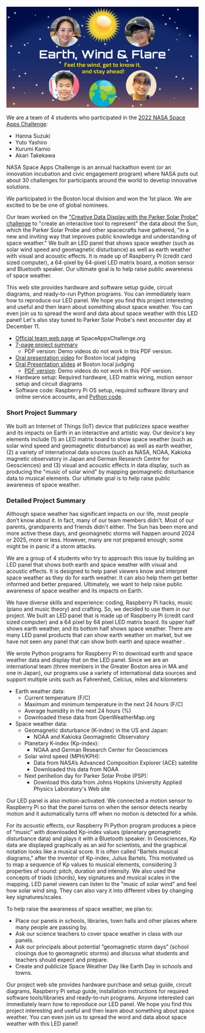 <p align="center">
  <img src="images/team-image.jpg" width="750" />
</p>

We are a team of 4 students who participated in the [2022 NASA Space Apps Challenge](https://2022.spaceappschallenge.org/):

- Hanna Suzuki
- Yuto Yashiro
- Kurumi Kamio
- Akari Takekawa

NASA Space Apps Challenge is an annual hackathon event (or an innovation incubation and civic engagement program) where NASA puts out about 30 challenges for participants around the world to develop innovative solutions.

We participated in the Boston local division and won the 1st place. We are excited to be be one of global nominees.

Our team worked on the ["Creative Data Display with the Parker Solar Probe" challenge](https://2022.spaceappschallenge.org/challenges/2022-challenges/creative-data-display/) to "create an interactive tool to represent" the data about the Sun, which the Parker Solar Probe and other spacecrafts have gathered, "in a new and inviting way that improves public knowledge and understanding of space weather." We built an LED panel that shows space weather (such as solar wind speed and geomagnetic disturbance) as well as earth weather with visual and acoustic effects. It is made up of Raspberry Pi (credit card sized computer), a 64-pixel by 64-pixel LED matrix board, a motion sensor and Bluetooth speaker. Our ultimate goal is to help raise public awareness of space weather.

This web site provides hardware and software setup guide, circuit diagrams, and ready-to-run Python programs. You can immediately learn how to reproduce our LED panel. We hope you find this project interesting and useful and then learn about something about space weather. You can even join us to spread the word and data about space weather with this LED panel! Let's also stay tuned to Parker Solar Probe's next encounter day at December 11.


<!--
Our team worked on the Webb Origami Design Challenge to "create origami artwork that looks like the James Webb Space Telescope (JWST) and showcase Webb as a technological and design marvel using an “arts-meet-science” approach." We built computerized origami models for JWST, which use hexagonal tessellation and other folding techniques to model JWST's mirrors and sunshield. Our models are equipped with Raspberry Pi computers, cameras, sensors and Kintone cloud database, so they work as Internet-of-Things (IoT) devices. Our goal is to have our models do what the real telescope does (such as taking pictures, tracking the current position, measuring sunlight intensity and temperature) .

This web site provides instruction videos, circuit diagrams, software setup guide and ready-to-run programs. You can immediately learn how to reproduce our origami crafts and IoT telescope models. We hope you find this project interesting and useful and then learn something about JWST. JWST has not been launched yet. Let's get to know about it and watch its launch and deployment at December 25!
-->

- [Official team web page](https://2022.spaceappschallenge.org/challenges/2022-challenges/creative-data-display/teams/earth-wind-flare/) at SpaceAppsChallenge.org
- [7-page project summary](https://docs.google.com/presentation/d/1-ZGbrkdS6af0Wx6mRLc8-YR0kJKUlLiomiPoth3ZvuA/)
    - PDF version: Demo videos do not work in this PDF version.
- [Oral presentation video](https://youtu.be/_Xmb9laCBRE) for Boston local judging
- [Oral Presentation slides](https://docs.google.com/presentation/d/17I9ZgF2RXYX0MeCR6q1414WrXGxQ1NQp2aaNcb6b71I/) at Boston local judging
    - [PDF version](./docs/boston-local-presentation.pdf): Demo videos do not work in this PDF version.
- Hardware setup: Required hardware, LED matrix wiring, motion sensor setup and circuit diagrams
- Software code: Raspberry Pi OS setup, required software library and online service accounts, and [Python code](./code/).



### Short Project Summary

We built an Internet of Things (IoT) device that publicizes space weather and its impacts on Earth in an interactive and artistic way. Our device's key elements include (1) an LED matrix board to show space weather (such as solar wind speed and geomagnetic disturbance) as well as earth weather, (2) a variety of international data sources (such as NASA, NOAA, Kakioka magnetic observatory in Japan and German Research Centre for Geosciences) and (3) visual and acoustic effects in data display, such as producing the "music of solar wind" by mapping geomagnetic disturbance data to musical elements. Our ultimate goal is to help raise public awareness of space weather.


### Detailed Project Summary

Although space weather has significant impacts on our life, most people don’t know about it. In fact, many of our team members didn't. Most of our parents, grandparents and friends didn't either. The Sun has been more and more active these days, and geomagnetic storms will happen around 2024 or 2025, more or less. However, many are not prepared enough; some might be in panic if a storm attacks.


We are a group of 4 students who try to approach this issue by building an LED panel that shows both earth and space weather with visual and acoustic effects. It is designed to help panel viewers know and interpret space weather as they do for earth weather. It can also help them get better informed and better prepared. Ultimately, we want to help raise public awareness of space weather and its impacts on Earth.


We have diverse skills and experience: coding, Raspberry Pi hacks, music (piano and music theory) and crafting. So, we decided to use them in our project. We built an LED panel that is made up of Raspberry Pi (credit card sized computer) and a 64 pixel by 64 pixel LED matrix board. Its upper half shows earth weather, and its bottom half shows space weather. There are many LED panel products that can show earth weather on market, but we have not seen any panel that can show both earth and space weather .


We wrote Python programs for Raspberry Pi to download earth and space weather data and display that on the LED panel. Since we are an international team (three members in the Greater Boston area in MA and one in Japan), our programs use a variety of international data sources and support multiple units such as Fahrenheit, Celcius, miles and kilometers:

- Earth weather data:
  - Current temperature (F/C)
  - Maximum and minimum temperature in the next 24 hours (F/C)
  - Average humidity in the next 24 hours (%)
  - Downloaded these data from OpenWeatherMap.org
- Space weather data:
  - Geomagnetic disturbance (K-index) in the US and Japan:
    - NOAA and Kakioka Geomagnetic Observatory
  - Planetary K-index (Kp-index):
    - NOAA and German Research Center for Geosciences
  - Solar wind speed (MPH/KPH):
    - Data from NASA’s Advanced Composition Explorer (ACE) satellite
    - Downloaded this data from NOAA
  - Next perihelion day for Parker Solar Probe (PSP):
    - Download this data from Johns Hopkins University Applied Physics Laboratory's Web site

Our LED panel is also motion-activated. We connected a motion sensor to Raspberry Pi so that the panel turns on when the sensor detects nearby motion and it automatically turns off when no motion is detected for a while.

For its acoustic effects, our Raspberry Pi Python program produces a piece of “music” with downloaded Kp-index values (planetary geomagnetic disturbance data) and plays it with a Bluetooth speaker. In Geosciences, Kp data are displayed graphically as an aid for scientists, and the graphical notation looks like a musical score. It is often called "Bartels musical diagrams," after the inventor of Kp-index, Julius Bartels. This motivated us to map a sequence of Kp values to musical elements, considering 3 properties of sound: pitch, duration and intensity. We also used the concepts of triads (chords), key signatures and musical scales in the mapping. LED panel viewers can listen to the "music of solar wind" and feel how solar wind sing. They can also vary it into different vibes by changing key signatures/scales.

To help raise the awareness of space weather, we plan to:

- Place our panels in schools, libraries, town halls and other places where many people are passing by.
- Ask our science teachers to cover space weather in class with our panels.
- Ask our principals about potential “geomagnetic storm days” (school closings due to geomagnetic storms) and discuss what students and teachers should expect and prepare.
- Create and publicize Space Weather Day like Earth Day in schools and towns.

Our project web site provides hardware purchase and setup guide, circuit diagrams, Raspberry Pi setup guide, installation instructions for required software tools/libraries and ready-to-run programs. Anyone interested can immediately learn how to reproduce our LED panel. We hope you find this project interesting and useful and then learn about something about space weather. You can even join us to spread the word and data about space weather with this LED panel!

